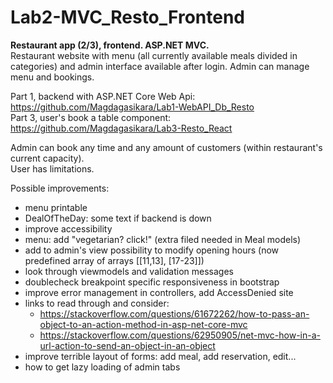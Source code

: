 # Lab2-MVC_Resto_Frontend


**Restaurant app (2/3), frontend. ASP.NET MVC.**  
Restaurant website with menu (all currently available meals divided in categories) and admin interface available after login. Admin can manage menu and bookings.  

Part 1, backend with ASP.NET Core Web Api:  
https://github.com/Magdagasikara/Lab1-WebAPI_Db_Resto  
Part 3, user's book a table component:  
https://github.com/Magdagasikara/Lab3-Resto_React  

Admin can book any time and any amount of customers (within restaurant's current capacity).  
User has limitations.  

Possible improvements:  
- menu printable  
- DealOfTheDay: some text if backend is down  
- improve accessibility   
- menu: add "vegetarian? click!" (extra filed needed in Meal models)  
- add to admin's view possibility to modify opening hours (now predefined array of arrays [[11,13], [17-23]])  
- look through viewmodels and validation messages  
- doublecheck breakpoint specific responsiveness in bootstrap  
- improve error management in controllers, add AccessDenied site  
- links to read through and consider:  
	- https://stackoverflow.com/questions/61672262/how-to-pass-an-object-to-an-action-method-in-asp-net-core-mvc  
	- https://stackoverflow.com/questions/62950905/net-mvc-how-in-a-url-action-to-send-an-object-in-an-object  
- improve terrible layout of forms: add meal, add reservation, edit...  
- how to get lazy loading of admin tabs  